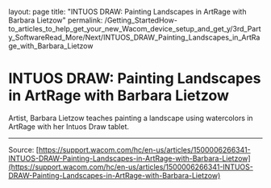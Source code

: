 layout: page
title: "INTUOS DRAW: Painting Landscapes in ArtRage with Barbara Lietzow"
permalink: /Getting_StartedHow-to_articles_to_help_get_your_new_Wacom_device_setup_and_get_y/3rd_Party_SoftwareRead_More/Next/INTUOS_DRAW_Painting_Landscapes_in_ArtRage_with_Barbara_Lietzow

# INTUOS DRAW: Painting Landscapes in ArtRage with Barbara Lietzow

Artist, Barbara Lietzow teaches painting a landscape using watercolors in ArtRage with her Intuos Draw tablet.

---
Source: [https://support.wacom.com/hc/en-us/articles/1500006266341-INTUOS-DRAW-Painting-Landscapes-in-ArtRage-with-Barbara-Lietzow](https://support.wacom.com/hc/en-us/articles/1500006266341-INTUOS-DRAW-Painting-Landscapes-in-ArtRage-with-Barbara-Lietzow)
